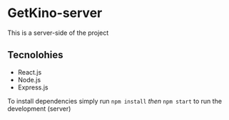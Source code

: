 # GetKino-server

This is a server-side of the project

## Tecnolohies
* React.js
* Node.js
* Express.js

To install dependencies simply run 
```npm install```
*then*
```npm start```
to run the development (server)
